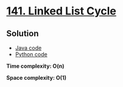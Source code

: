 # [141. Linked List Cycle](https://leetcode.com/problems/linked-list-cycle/)

## Solution

- [Java code](https://github.com/alexengrig/leetcode/blob/main/src/main/java/dev/alexengrig/leetcode/_141_linked_list_cycle/Solution.java)
- [Python code](https://github.com/alexengrig/leetcode/blob/main/src/main/python/141_linked_list_cycle/solution.py)

**Time complexity: O(n)**

**Space complexity: O(1)**

